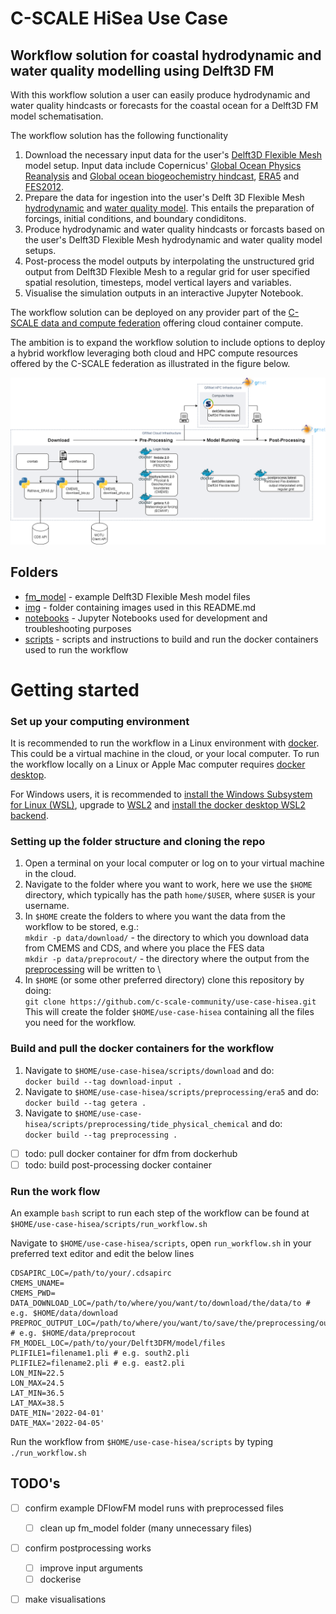 # C-SCALE HiSea Use Case
## Workflow solution for coastal hydrodynamic and water quality modelling using Delft3D FM

With this workflow solution a user can easily produce hydrodynamic and water quality hindcasts or forecasts for the coastal ocean for a Delft3D FM model schematisation.

The workflow solution has the following functionality

1. Download the necessary input data for the user's [Delft3D Flexible Mesh](https://www.deltares.nl/en/software/delft3d-flexible-mesh-suite/) model setup. Input data include Copernicus' [Global Ocean Physics Reanalysis](https://resources.marine.copernicus.eu/product-download/GLOBAL_REANALYSIS_PHY_001_030) and [Global ocean biogeochemistry hindcast](https://resources.marine.copernicus.eu/product-download/GLOBAL_REANALYSIS_BIO_001_029), [ERA5](https://cds.climate.copernicus.eu/cdsapp#!/dataset/reanalysis-era5-single-levels?tab=form) and [FES2012](https://www.aviso.altimetry.fr/es/data/products/auxiliary-products/global-tide-fes/description-fes2012.html).
2. Prepare the data for ingestion into the user's Delft 3D Flexible Mesh [hydrodynamic](https://www.deltares.nl/en/software/module/d-flow-flexible-mesh/) and [water quality model](https://www.deltares.nl/en/software/module/d-water-quality/). This entails the preparation of forcings, initial conditions, and boundary condiditons.
3. Produce hydrodynamic and water quality hindcasts or forcasts based on the user's Delft3D Flexible Mesh hydrodynamic and water quality model setups.
4. Post-process the model outputs by interpolating the unstructured grid output from Delft3D Flexible Mesh to a regular grid for user specified spatial resolution, timesteps, model vertical layers and variables.
5. Visualise the simulation outputs in an interactive Jupyter Notebook.

The workflow solution can be deployed on any provider part of the [C-SCALE data and compute federation](https://c-scale.eu/) offering cloud container compute.

The ambition is to expand the workflow solution to include options to deploy a hybrid workflow leveraging both cloud and HPC compute resources offered by the C-SCALE federation as illustrated in the figure below.

![workflow](./img/cloud_hpc_workflow.png)

## Folders

* [fm_model](https://github.com/c-scale-community/use-case-hisea/tree/main/fm_model) - example Delft3D Flexible Mesh model files
* [img](https://github.com/c-scale-community/use-case-hisea/tree/main/img) - folder containing images used in this README.md
* [notebooks](https://github.com/c-scale-community/use-case-hisea/tree/main/notebooks) - Jupyter Notebooks used for development and troubleshooting purposes
* [scripts](https://github.com/c-scale-community/use-case-hisea/tree/main/scripts) - scripts and instructions to build and run the docker containers used to run the workflow

# Getting started

### Set up your computing environment

It is recommended to run the workflow in a Linux environment with [docker](https://www.docker.com/). This could be a virtual machine in the cloud, or your local computer. To run the workflow locally on a Linux or Apple Mac computer requires [docker desktop](https://www.docker.com/products/docker-desktop/). 

For Windows users, it is recommended to [install the Windows Subsystem for Linux (WSL)](https://docs.microsoft.com/en-us/windows/wsl/install), upgrade to [WSL2](https://docs.microsoft.com/en-us/windows/wsl/install#upgrade-version-from-wsl-1-to-wsl-2) and [install the docker desktop WSL2 backend](https://docs.docker.com/desktop/windows/wsl/).

### Setting up the folder structure and cloning the repo

1. Open a terminal on your local computer or log on to your virtual machine in the cloud.
2. Navigate to the folder where you want to work, here we use the `$HOME` directory, which typically has the path `home/$USER`, where `$USER` is your username.
3. In `$HOME` create the folders to where you want the data from the workflow to be stored, e.g.: \
	`mkdir -p data/download/` - the directory to which you download data from CMEMS and CDS, and where you place the FES data \
	`mkdir -p data/preprocout/` - the directory where the output from the [preprocessing](https://github.com/c-scale-community/use-case-hisea/tree/main/scripts/preprocessing) will be written to \
4. In `$HOME` (or some other preferred directory) clone this repository by doing: \
	`git clone https://github.com/c-scale-community/use-case-hisea.git` \
	This will create the folder `$HOME/use-case-hisea` containing all the files you need for the workflow.
	
### Build and pull the docker containers for the workflow

1. Navigate to `$HOME/use-case-hisea/scripts/download` and do: \
	`docker build --tag download-input .`
2. Navigate to `$HOME/use-case-hisea/scripts/preprocessing/era5` and do: \
	`docker build --tag getera .`
3. Navigate to `$HOME/use-case-hisea/scripts/preprocessing/tide_physical_chemical` and do: \
	`docker build --tag preprocessing .`
- [ ] todo: pull docker container for dfm from dockerhub
- [ ] todo: build post-processing docker container

### Run the work flow

An example `bash` script to run each step of the workflow can be found at \
`$HOME/use-case-hisea/scripts/run_workflow.sh`

Navigate to `$HOME/use-case-hisea/scripts`, open `run_workflow.sh` in your preferred text editor and edit the below lines

```
CDSAPIRC_LOC=/path/to/your/.cdsapirc
CMEMS_UNAME= 
CMEMS_PWD=
DATA_DOWNLOAD_LOC=/path/to/where/you/want/to/download/the/data/to # e.g. $HOME/data/download
PREPROC_OUTPUT_LOC=/path/to/where/you/want/to/save/the/preprocessing/output # e.g. $HOME/data/preprocout
FM_MODEL_LOC=/path/to/your/Delft3DFM/model/files 
PLIFILE1=filename1.pli # e.g. south2.pli
PLIFILE2=filename2.pli # e.g. east2.pli
LON_MIN=22.5
LON_MAX=24.5
LAT_MIN=36.5
LAT_MAX=38.5
DATE_MIN='2022-04-01'
DATE_MAX='2022-04-05'
```

Run the workflow from `$HOME/use-case-hisea/scripts` by typing `./run_workflow.sh`


## TODO's

- [ ] confirm example DFlowFM model runs with preprocessed files
	- [ ] clean up fm_model folder (many unnecessary files)
- [ ] confirm postprocessing works
	- [ ] improve input arguments
	- [ ] dockerise
- [ ] make visualisations


